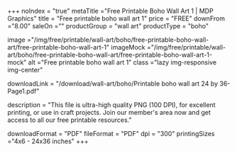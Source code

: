 +++
noIndex = "true"
metaTitle ="Free Printable Boho Wall Art 1 | MDP Graphics"
title = "Free printable boho wall art 1"
price = "FREE"
downFrom ="8.00"
saleOn =""
productGroup = "wall art"
productType = "boho"

image ="/img/free/printable/wall-art/boho/free-printable-boho-wall-art/free-printable-boho-wall-art-1"
imageMock ="/img/free/printable/wall-art/boho/free-printable-boho-wall-art/free-printable-boho-wall-art-1-mock"
alt ="Free printable boho wall art 1"
class ="lazy img-responsive img-center"

downloadLink = "/download/wall-art/boho/Printable boho wall art 24 by 36-Page1.pdf"

description = "This file is ultra-high quality PNG (100 DPI), for excellent printing, or use in craft projects. Join our member's area now and get access to all our free printable resources."

downloadFormat = "PDF"
fileFormat = "PDF"
dpi = "300"
printingSizes ="4x6 - 24x36 inches"
+++


